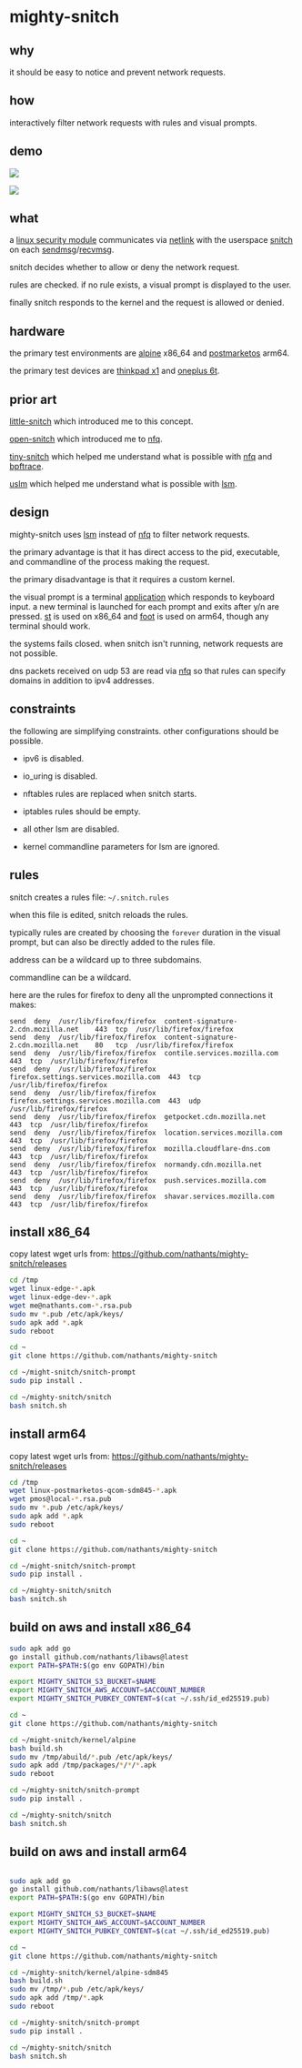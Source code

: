 # mighty-snitch

## why

it should be easy to notice and prevent network requests.

## how

interactively filter network requests with rules and visual prompts.

## demo

![](./demo.gif)

![](./mobile.jpg)

## what

a [linux security module](https://www.kernel.org/doc/html/latest/security/lsm.html) communicates via [netlink](https://man7.org/linux/man-pages/man7/netlink.7.html) with the userspace [snitch](https://github.com/nathants/mighty-snitch/blob/master/snitch/snitch.c) on each [sendmsg](https://man7.org/linux/man-pages/man3/sendmsg.3p.html)/[recvmsg](https://man7.org/linux/man-pages/man3/recvmsg.3p.html).

snitch decides whether to allow or deny the network request.

rules are checked. if no rule exists, a visual prompt is displayed to the user.

finally snitch responds to the kernel and the request is allowed or denied.

## hardware

the primary test environments are [alpine](https://alpinelinux.org/) x86_64 and [postmarketos](https://postmarketos.org/) arm64.

the primary test devices are [thinkpad x1](https://www.lenovo.com/us/en/c/laptops/thinkpad/thinkpadx1) and [oneplus 6t](https://www.oneplus.com/6t).

## prior art

[little-snitch](https://www.obdev.at/products/littlesnitch/index.html) which introduced me to this concept.

[open-snitch](https://github.com/evilsocket/opensnitch) which introduced me to [nfq](https://www.netfilter.org/projects/libnetfilter_queue/).

[tiny-snitch](https://github.com/nathants/tinysnitch) which helped me understand what is possible with [nfq](https://www.netfilter.org/projects/libnetfilter_queue/) and [bpftrace](https://github.com/iovisor/bpftrace).

[uslm](https://github.com/argussecurity/ulsm) which helped me understand what is possible with [lsm](https://www.kernel.org/doc/html/latest/security/lsm.html).

## design

mighty-snitch uses [lsm](https://www.kernel.org/doc/html/latest/security/lsm.html) instead of [nfq](https://www.netfilter.org/projects/libnetfilter_queue/) to filter network requests.

the primary advantage is that it has direct access to the pid, executable, and commandline of the process making the request.

the primary disadvantage is that it requires a custom kernel.

the visual prompt is a terminal [application](https://github.com/nathants/mighty-snitch/blob/master/snitch-prompt/snitch-prompt) which responds to keyboard input. a new terminal is launched for each prompt and exits after y/n are pressed. [st](https://st.suckless.org/) is used on x86_64 and [foot](https://codeberg.org/dnkl/foot) is used on arm64, though any terminal should work.

the systems fails closed. when snitch isn't running, network requests are not possible.

dns packets received on udp 53 are read via [nfq](https://www.netfilter.org/projects/libnetfilter_queue/) so that rules can specify domains in addition to ipv4 addresses.

## constraints

the following are simplifying constraints. other configurations should be possible.

- ipv6 is disabled.

- io_uring is disabled.

- nftables rules are replaced when snitch starts.

- iptables rules should be empty.

- all other lsm are disabled.

- kernel commandline parameters for lsm are ignored.

## rules

snitch creates a rules file: `~/.snitch.rules`

when this file is edited, snitch reloads the rules.

typically rules are created by choosing the `forever` duration in the visual prompt, but can also be directly added to the rules file.

address can be a wildcard up to three subdomains.

commandline can be a wildcard.

here are the rules for firefox to deny all the unprompted connections it makes:

```
send  deny  /usr/lib/firefox/firefox  content-signature-2.cdn.mozilla.net    443  tcp  /usr/lib/firefox/firefox
send  deny  /usr/lib/firefox/firefox  content-signature-2.cdn.mozilla.net    80   tcp  /usr/lib/firefox/firefox
send  deny  /usr/lib/firefox/firefox  contile.services.mozilla.com           443  tcp  /usr/lib/firefox/firefox
send  deny  /usr/lib/firefox/firefox  firefox.settings.services.mozilla.com  443  tcp  /usr/lib/firefox/firefox
send  deny  /usr/lib/firefox/firefox  firefox.settings.services.mozilla.com  443  udp  /usr/lib/firefox/firefox
send  deny  /usr/lib/firefox/firefox  getpocket.cdn.mozilla.net              443  tcp  /usr/lib/firefox/firefox
send  deny  /usr/lib/firefox/firefox  location.services.mozilla.com          443  tcp  /usr/lib/firefox/firefox
send  deny  /usr/lib/firefox/firefox  mozilla.cloudflare-dns.com             443  tcp  /usr/lib/firefox/firefox
send  deny  /usr/lib/firefox/firefox  normandy.cdn.mozilla.net               443  tcp  /usr/lib/firefox/firefox
send  deny  /usr/lib/firefox/firefox  push.services.mozilla.com              443  tcp  /usr/lib/firefox/firefox
send  deny  /usr/lib/firefox/firefox  shavar.services.mozilla.com            443  tcp  /usr/lib/firefox/firefox
```

## install x86_64

copy latest wget urls from: https://github.com/nathants/mighty-snitch/releases

```bash
cd /tmp
wget linux-edge-*.apk
wget linux-edge-dev-*.apk
wget me@nathants.com-*.rsa.pub
sudo mv *.pub /etc/apk/keys/
sudo apk add *.apk
sudo reboot

cd ~
git clone https://github.com/nathants/mighty-snitch

cd ~/might-snitch/snitch-prompt
sudo pip install .

cd ~/mighty-snitch/snitch
bash snitch.sh
```

## install arm64

copy latest wget urls from: https://github.com/nathants/mighty-snitch/releases

```bash
cd /tmp
wget linux-postmarketos-qcom-sdm845-*.apk
wget pmos@local-*.rsa.pub
sudo mv *.pub /etc/apk/keys/
sudo apk add *.apk
sudo reboot

cd ~
git clone https://github.com/nathants/mighty-snitch

cd ~/might-snitch/snitch-prompt
sudo pip install .

cd ~/mighty-snitch/snitch
bash snitch.sh
```

## build on aws and install x86_64

```bash
sudo apk add go
go install github.com/nathants/libaws@latest
export PATH=$PATH:$(go env GOPATH)/bin

export MIGHTY_SNITCH_S3_BUCKET=$NAME
export MIGHTY_SNITCH_AWS_ACCOUNT=$ACCOUNT_NUMBER
export MIGHTY_SNITCH_PUBKEY_CONTENT=$(cat ~/.ssh/id_ed25519.pub)

cd ~
git clone https://github.com/nathants/mighty-snitch

cd ~/might-snitch/kernel/alpine
bash build.sh
sudo mv /tmp/abuild/*.pub /etc/apk/keys/
sudo apk add /tmp/packages/*/*/*.apk
sudo reboot

cd ~/mighty-snitch/snitch-prompt
sudo pip install .

cd ~/mighty-snitch/snitch
bash snitch.sh
```

## build on aws and install arm64

```bash

sudo apk add go
go install github.com/nathants/libaws@latest
export PATH=$PATH:$(go env GOPATH)/bin

export MIGHTY_SNITCH_S3_BUCKET=$NAME
export MIGHTY_SNITCH_AWS_ACCOUNT=$ACCOUNT_NUMBER
export MIGHTY_SNITCH_PUBKEY_CONTENT=$(cat ~/.ssh/id_ed25519.pub)

cd ~
git clone https://github.com/nathants/mighty-snitch

cd ~/mighty-snitch/kernel/alpine-sdm845
bash build.sh
sudo mv /tmp/*.pub /etc/apk/keys/
sudo apk add /tmp/*.apk
sudo reboot

cd ~/mighty-snitch/snitch-prompt
sudo pip install .

cd ~/mighty-snitch/snitch
bash snitch.sh
```
